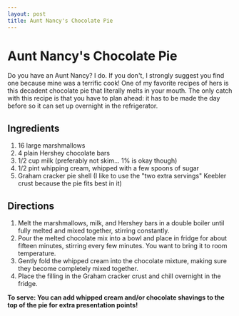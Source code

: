 ```yaml
---
layout: post
title: Aunt Nancy's Chocolate Pie
---
```


# Aunt Nancy's Chocolate Pie
Do you have an Aunt Nancy? I do. If you don't, I strongly suggest you find one because mine was a terrific cook! One of my favorite
recipes of hers is this decadent chocolate pie that literally melts in your mouth. The only catch with this recipe is that you have to 
plan ahead: it has to be made the day before so it can set up overnight in the refrigerator. 

## Ingredients 
1. 16 large marshmallows
1. 4 plain Hershey chocolate bars
1. 1/2 cup milk (preferably not skim... 1% is okay though)
1. 1/2 pint whipping cream, whipped with a few spoons of sugar
1. Graham cracker pie shell (I like to use the "two extra servings" Keebler crust because the pie fits best in it)

## Directions
1. Melt the marshmallows, milk, and Hershey bars in a double boiler until fully melted and mixed together, stirring constantly.
1. Pour the melted chocolate mix into a bowl and place in fridge for about fifteen minutes, stirring every few minutes. You want
to bring it to room temperature.
1. Gently fold the whipped cream into the chocolate mixture, making sure they become completely mixed together.
1. Place the filling in the Graham cracker crust and chill overnight in the fridge.

**To serve: You can add whipped cream and/or chocolate shavings to the top of the pie for extra presentation points!**